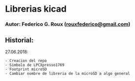 # Librerias kicad #

### Autor: Federico G. Roux (rouxfederico@gmail.com) ###

## Historial: ##

27.06.2018:

    - Creacion del repo
    - Simbolo de LPCXpresso1769
    - Footprint microSD
    - Cambiar nombre de libreria de la microSD a algo general
